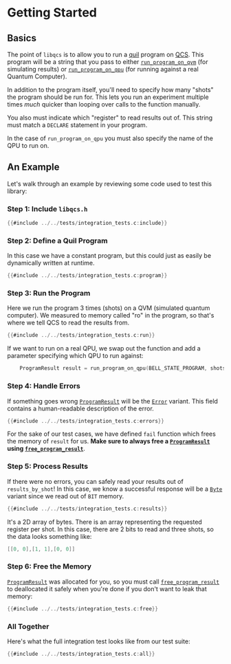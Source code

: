 # Getting Started

## Basics

The point of `libqcs` is to allow you to run a [quil] program on [QCS]. This program will be a string that you pass to either [`run_program_on_qvm`] (for simulating results) or [`run_program_on_qpu`] (for running against a real Quantum Computer).

In addition to the program itself, you'll need to specify how many "shots" the program should be run for. This lets you run an experiment multiple times _much_ quicker than looping over calls to the function manually.

You also must indicate which "register" to read results out of. This string must match a `DECLARE` statement in your program.

In the case of `run_program_on_qpu` you must also specify the name of the QPU to run on.

## An Example

Let's walk through an example by reviewing some code used to test this library:

### Step 1: Include `libqcs.h`

```c
{{#include ../../tests/integration_tests.c:include}}
```

### Step 2: Define a Quil Program

In this case we have a constant program, but this could just as easily be dynamically written at runtime.

```c
{{#include ../../tests/integration_tests.c:program}}
```

### Step 3: Run the Program

Here we run the program 3 times (shots) on a QVM (simulated quantum computer). We measured to memory called "ro" in the program, so that's where we tell QCS to read the results from.

```c
{{#include ../../tests/integration_tests.c:run}}
```

If we want to run on a real QPU, we swap out the function and add a parameter specifying which QPU to run against:

```c
    ProgramResult result = run_program_on_qpu(BELL_STATE_PROGRAM, shots, "ro", "Aspen-9");
```

### Step 4: Handle Errors

If something goes wrong [`ProgramResult`] will be the [`Error`] variant. This field contains a human-readable description of the error.

```c
{{#include ../../tests/integration_tests.c:errors}}
```

For the sake of our test cases, we have  defined `fail` function which frees the memory of `result` for us. **Make sure to always free a [`ProgramResult`] using [`free_program_result`]**. 

### Step 5: Process Results

If there were no errors, you can safely read your results out of `results_by_shot`! In this case, we know a successful response will be a [`Byte`] variant since we read out of `BIT` memory.

```c
{{#include ../../tests/integration_tests.c:results}}
```

It's a 2D array of bytes. There is an array representing the requested register per shot. In this case, there are 2 bits to read and three shots, so the data looks something like:

```c
[[0, 0],[1, 1],[0, 0]]
```

### Step 6: Free the Memory

[`ProgramResult`] was allocated for you, so you must call [`free_program_result`] to deallocated it safely when you're done if you don't want to leak that memory:

```c
{{#include ../../tests/integration_tests.c:free}}
```

### All Together

Here's what the full integration test looks like from our test suite:

```c
{{#include ../../tests/integration_tests.c:all}}
```

[quil]: https://github.com/quil-lang/quil
[qcs]: https://docs.rigetti.com/qcs/
[`ProgramResult`]: ./api/program_result.md
[`Byte`]: ./api/program_result.md#byte
[`Error`]: ./api/program_result.md#error
[`free_program_result`]: ./api/free_program_result.md
[`run_program_on_qvm`]: ./api/run_program_on_qvm.md
[`run_program_on_qpu`]: ./api/run_program_on_qpu.md